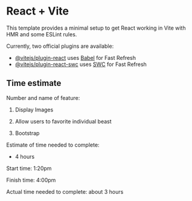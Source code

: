 # React + Vite

This template provides a minimal setup to get React working in Vite with HMR and some ESLint rules.

Currently, two official plugins are available:

- [@vitejs/plugin-react](https://github.com/vitejs/vite-plugin-react/blob/main/packages/plugin-react/README.md) uses [Babel](https://babeljs.io/) for Fast Refresh
- [@vitejs/plugin-react-swc](https://github.com/vitejs/vite-plugin-react-swc) uses [SWC](https://swc.rs/) for Fast Refresh

## Time estimate

Number and name of feature:

1. Display Images

2. Allow users to favorite individual beast

3. Bootstrap

Estimate of time needed to complete:

* 4 hours

Start time: 1:20pm

Finish time: 4:00pm

Actual time needed to complete: about 3 hours
